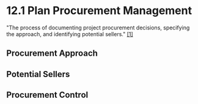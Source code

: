 # 12.1 Plan Procurement Management

"The process of documenting project procurement decisions, specifying the
approach, and identifying potential sellers." [[1]](../home.md#references)

## Procurement Approach

## Potential Sellers

## Procurement Control
